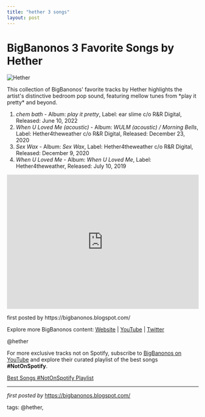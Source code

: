 ```yaml
---
title: "hether 3 songs"
layout: post
---
```

<h1>BigBanonos 3 Favorite Songs by Hether</h1>
<img alt="Hether" src="https://blogger.googleusercontent.com/img/b/R29vZ2xl/AVvXsEgG01uChssQECVkZYW1URLdehtS3a3JdGL19Vc0igI1bJAHfJlDpKteBcXPfUzcIaQrVKS_dZyiI0hCHdPlmTzj-jai_BH8c4FcRhQOitA9wrOiTNS1iN46rc10-mce3-N512WQilDYO5i9/s812/hether.jpg" /> <p>This collection of BigBanonos' favorite tracks by Hether highlights the artist's distinctive bedroom pop sound, featuring mellow tunes from *play it pretty* and beyond.</p> <ol> <li><em>chem bath</em> - Album: <em>play it pretty</em>, Label: ear slime c/o R&R Digital, Released: June 10, 2022</li> <li><em>When U Loved Me (acoustic)</em> - Album: <em>WULM (acoustic) / Morning Bells</em>, Label: Hether4theweather c/o R&R Digital, Released: December 23, 2020</li> <li><em>Sex Wax</em> - Album: <em>Sex Wax</em>, Label: Hether4theweather c/o R&R Digital, Released: December 9, 2020</li> <li><em>When U Loved Me</em> - Album: <em>When U Loved Me</em>, Label: Hether4theweather, Released: July 10, 2019</li>
</ol> <div> <iframe allow="autoplay; clipboard-write; encrypted-media; fullscreen; picture-in-picture" allowfullscreen="" frameborder="0" height="352" loading="lazy" src="https://open.spotify.com/embed/playlist/0dqIw7hVAkhfTVCiROVsUv?utm_source=generator" width="100%"></iframe>
</div> <p>first posted by https://bigbanonos.blogspot.com/</p> <div> <p>Explore more BigBanonos content: <a href="https://bigbanonos.blogspot.com/">Website</a> | <a href="https://www.youtube.com/@BigBanonos">YouTube</a> | <a href="https://x.com/bigbanonos">Twitter</a></p>
</div> <!--Tags-->
<p>@hether</p>


<!--Subscribe and Playlist Links-->
<div>
    <p>For more exclusive tracks not on Spotify, subscribe to <a href="https://www.youtube.com/@BigBanonos" target="_blank">BigBanonos on YouTube</a> and explore their curated playlist of the best songs <strong>#NotOnSpotify</strong>.</p>
    <p><a href="https://www.youtube.com/playlist?list=PLtuNtuTatqI0kFahUCbtbfenC_ET5O_tr" target="_blank">Best Songs #NotOnSpotify Playlist<br /></a></p></div>

<hr />

<p><em>first posted by</em> <a href="https://bigbanonos.blogspot.com/" rel="noopener" target="_new">https://bigbanonos.blogspot.com/</a></p>

<p>tags: @hether,</p>
